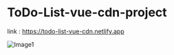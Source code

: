 # ToDo-List-vue-cdn-project

link : https://todo-list-vue-cdn.netlify.app

![Image1](https://user-images.githubusercontent.com/87037094/129742340-e2e6ca2f-c185-4e41-a051-7ba91b0c3eea.PNG)
